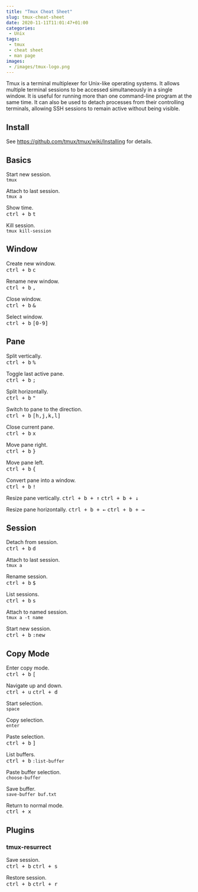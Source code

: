 ```yaml
---
title: "Tmux Cheat Sheet"
slug: tmux-cheat-sheet
date: 2020-11-11T11:01:47+01:00
categories:
 - Unix
tags:
 - tmux
 - cheat sheet
 - man page
images:
 - /images/tmux-logo.png
---
```


Tmux is a terminal multiplexer for Unix-like operating systems. It allows multiple terminal sessions to be accessed simultaneously in a single window. It is useful for running more than one command-line program at the same time. It can also be used to detach processes from their controlling terminals, allowing SSH sessions to remain active without being visible.
<!--more-->

## Install

See https://github.com/tmux/tmux/wiki/Installing for details.

## Basics

Start new session.  
`tmux`

Attach to last session.  
`tmux a`

Show time.  
<kbd>ctrl + b</kbd> <kbd>t</kbd>

Kill session.  
`tmux kill-session`

## Window

Create new window.  
<kbd>ctrl + b</kbd> <kbd>c</kbd>

Rename new window.  
<kbd>ctrl + b</kbd> <kbd>,</kbd>

Close window.  
<kbd>ctrl + b</kbd> <kbd>&</kbd>

Select window.  
<kbd>ctrl + b</kbd> <kbd>[0-9]</kbd>

## Pane
Split vertically.  
<kbd>ctrl + b</kbd> <kbd>%</kbd>

Toggle last active pane.  
<kbd>ctrl + b</kbd> <kbd>;</kbd>

Split horizontally.  
<kbd>ctrl + b</kbd> <kbd>"</kbd>

Switch to pane to the direction.  
<kbd>ctrl + b</kbd> <kbd>[h,j,k,l]</kbd>

Close current pane.  
<kbd>ctrl + b</kbd> <kbd>x</kbd>

Move pane right.  
<kbd>ctrl + b</kbd> <kbd>}</kbd>

Move pane left.  
<kbd>ctrl + b</kbd> <kbd>{</kbd>

Convert pane into a window.  
<kbd>ctrl + b</kbd> <kbd>!</kbd>

Resize  pane vertically.
<kbd>ctrl + b + ↑</kbd>
<kbd>ctrl + b + ↓</kbd>

Resize  pane horizontally.
<kbd>ctrl + b + ←</kbd>
<kbd>ctrl + b + →</kbd>

## Session
Detach from session.  
<kbd>ctrl + b</kbd> <kbd>d</kbd>

Attach to last session.  
`tmux a`

Rename session.  
<kbd>ctrl + b</kbd> <kbd>$</kbd>

List sessions.  
<kbd>ctrl + b</kbd> <kbd>s</kbd>

Attach to named session.  
`tmux a -t name`

Start new session.  
<kbd>ctrl + b</kbd> <kbd>:new</kbd>

## Copy Mode

Enter copy mode.  
<kbd>ctrl + b</kbd> <kbd>[</kbd>

Navigate up and down.  
<kbd>ctrl + u</kbd> <kbd>ctrl + d</kbd>

Start selection.  
`space`

Copy selection.  
`enter`

Paste selection.  
<kbd>ctrl + b</kbd> <kbd>]</kbd>

List buffers.  
<kbd>ctrl + b</kbd> `:list-buffer`

Paste buffer selection.  
`choose-buffer`

Save buffer.  
`save-buffer buf.txt`

Return to normal mode.  
<kbd>ctrl + x</kbd>

## Plugins
### tmux-resurrect

Save session.  
<kbd>ctrl + b</kbd> <kbd>ctrl + s</kbd>

Restore session.  
<kbd>ctrl + b</kbd> <kbd>ctrl + r</kbd>
